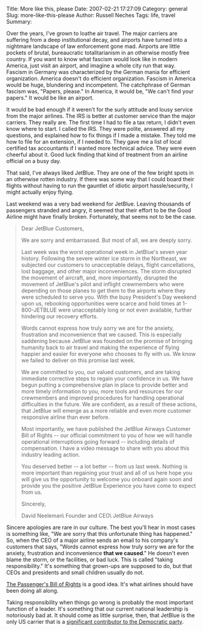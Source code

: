 Title: More like this, please
Date: 2007-02-21 17:27:09
Category: general
Slug: more-like-this-please
Author: Russell Neches
Tags: life, travel
Summary: 


Over the years, I've grown to loathe air travel. The major carriers are
suffering from a deep institutional decay, and airports have turned into
a nightmare landscape of law enforcement gone mad. Airports are little
pockets of brutal, bureaucratic totalitarianism in an otherwise mostly
free country. If you want to know what fascism would look like in modern
America, just visit an airport, and imagine a whole city run that way.
Fascism in Germany was characterized by the German mania for efficient
organization. America doesn't do efficient organization. Fascism in
America would be huge, blundering and incompetent. The catchphrase of
German fascism was, "Papers, please." In America, it would be, "We can't
find your papers." It would be like an airport.

It would be bad enough if it weren't for the surly attitude and lousy
service from the major airlines. The IRS is better at customer service
than the major carriers. They really are. The first time I had to file a
tax return, I didn't even know where to start. I called the IRS. They
were polite, answered all my questions, and explained how to fix things
if I made a mistake. They told me how to file for an extension, if I
needed to. They gave me a list of local certified tax accountants if I
wanted more technical advice. They were even cheerful about it. Good
luck finding that kind of treatment from an airline official on a busy
day.

That said, I've always liked JetBlue. They are one of the few bright
spots in an otherwise rotten industry. If there was some way that I
could board their flights without having to run the gauntlet of idiotic
airport hassle/security, I might actually enjoy flying.

Last weekend was a very bad weekend for JetBlue. Leaving thousands of
passengers stranded and angry, it seemed that their effort to be the
Good Airline might have finally broken. Fortunately, that seems not to
be the case.

> Dear JetBlue Customers,
>
> We are sorry and embarrassed. But most of all, we are deeply sorry.
>
> Last week was the worst operational week in JetBlue's seven year
> history. Following the severe winter ice storm in the Northeast, we
> subjected our customers to unacceptable delays, flight cancellations,
> lost baggage, and other major inconveniences. The storm disrupted the
> movement of aircraft, and, more importantly, disrupted the movement of
> JetBlue's pilot and inflight crewmembers who were depending on those
> planes to get them to the airports where they were scheduled to serve
> you. With the busy President's Day weekend upon us, rebooking
> opportunities were scarce and hold times at 1-800-JETBLUE were
> unacceptably long or not even available, further hindering our
> recovery efforts.
>
> Words cannot express how truly sorry we are for the anxiety,
> frustration and inconvenience that we caused. This is especially
> saddening because JetBlue was founded on the promise of bringing
> humanity back to air travel and making the experience of flying
> happier and easier for everyone who chooses to fly with us. We know we
> failed to deliver on this promise last week.
>
> We are committed to you, our valued customers, and are taking
> immediate corrective steps to regain your confidence in us. We have
> begun putting a comprehensive plan in place to provide better and more
> timely information to you, more tools and resources for our
> crewmembers and improved procedures for handling operational
> difficulties in the future. We are confident, as a result of these
> actions, that JetBlue will emerge as a more reliable and even more
> customer responsive airline than ever before.
>
> Most importantly, we have published the JetBlue Airways Customer Bill
> of Rights -- our official commitment to you of how we will handle
> operational interruptions going forward -- including details of
> compensation. I have a video message to share with you about this
> industry leading action.
>
> You deserved better -- a lot better -- from us last week. Nothing is more
> important than regaining your trust and all of us here hope you will
> give us the opportunity to welcome you onboard again soon and provide
> you the positive JetBlue Experience you have come to expect from us.
>
> Sincerely,
>
> <p>
> David Neeleman\
>  Founder and CEO\
>  JetBlue Airways

Sincere apologies are rare in our culture. The best you'll hear in most
cases is something like, "We are sorry that this unfortunate thing has
happened." So, when the CEO of a major airline sends an email to his
company's customers that says, "Words cannot express how truly sorry we
are for the anxiety, frustration and inconvenience **that we caused**."
He doesn't even blame the storm, or the facilities, or bad luck. This is
called "taking responsibility." It's something that grown-ups are
supposed to do, but that CEOs and presidents and small children usually
do not.

[The Passenger's Bill of
Rights](http://www.jetblue.com/p/about/ourcompany/promise/Bill_Of_Rights.pdf)
is a good idea. It's what airlines should have been doing all along.

Taking responsibility when things go wrong is probably the most
important function of a leader. It's something that our current national
leadership is notoriously bad at. It should come as little surprise,
then, that JetBlue is the only US carrier that is a [significant
contributor to the Democratic
party](http://www.buyblue.org/node/1244/view/summary).
